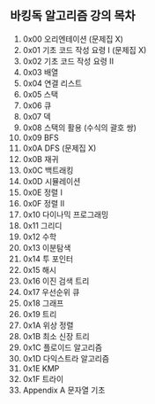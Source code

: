 ## 바킹독 알고리즘 강의 목차 

1. 0x00 오리엔테이션 (문제집 X)
2. 0x01 기초 코드 작성 요령 I (문제집 X)
3. 0x02 기초 코드 작성 요령 II
4. 0x03 배열
5. 0x04 연결 리스트
6. 0x05 스택
7. 0x06 큐
8. 0x07 덱
9. 0x08 스택의 활용 (수식의 괄호 쌍)
10. 0x09 BFS
11. 0x0A DFS (문제집 X)
12. 0x0B 재귀
13. 0x0C 백트래킹
14. 0x0D 시뮬레이션
15. 0x0E 정렬 I
16. 0x0F 정렬 II
17. 0x10 다이나믹 프로그래밍
18. 0x11 그리디
19. 0x12 수학
20. 0x13 이분탐색
21. 0x14 투 포인터
22. 0x15 해시
23. 0x16 이진 검색 트리
24. 0x17 우선순위 큐
25. 0x18 그래프
26. 0x19 트리
27. 0x1A 위상 정렬
28. 0x1B 최소 신장 트리
29. 0x1C 플로이드 알고리즘
30. 0x1D 다익스트라 알고리즘
31. 0x1E KMP
32. 0x1F 트라이
33. Appendix A 문자열 기초
